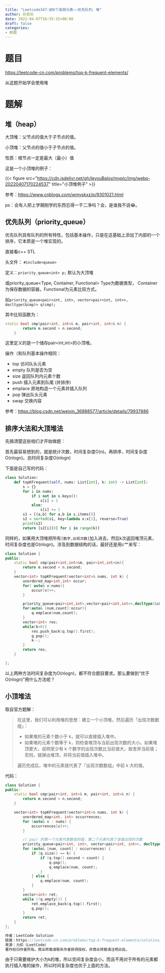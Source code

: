 ```yaml
---
title: "Leetcode347:前K个高频元素——优先队列、堆"
author: 孙百乐
date: 2022-04-07T16:55:15+08:00
draft: false
categories: 
- 刷题
---
```


# 题目

https://leetcode-cn.com/problems/top-k-frequent-elements/

从这题开始学会使用堆

# 题解

## 堆（heap）

大顶堆：父节点的值大于子节点的值。

小顶堆：父节点的值小于子节点的值。

性质：根节点一定是最大（最小）值

这是一个小顶堆的例子：

{{< figure src="https://cdn.jsdelivr.net/gh/leyouBaloy/mypic/img/webp-20220407170224537"  title="小顶堆例子" >}}

参考：https://www.cnblogs.com/wmyskxz/p/9301021.html

ps：会有人把上学期刚学的东西忘得一干二净吗？会，是谁我不说😂。

## 优先队列（priority_queue）

优先队列具有队列的所有特性，包括基本操作，只是在这基础上添加了内部的一个排序，它本质是一个堆实现的。

直接看c++ STL

头文件： `#include<queue>`

定义：`priority_queue<int> p;` 默认为大顶堆

或priority_queue<Type, Container, Functional> Type为数据类型， Container为保存数据的容器，Functional为元素比较方式。

如`priority_queue<pair<int, int>, vector<pair<int, int>>, decltype(&cmp)> q(cmp);`

其中比较函数为：

```c++
static bool cmp(pair<int, int>& m, pair<int, int>& n) {
        return m.second > n.second;
    }
```

这里定义的是一个储存pair<int,int>的小顶堆。

操作（和队列基本操作相同：

- top 访问队头元素
- empty 队列是否为空
- size 返回队列内元素个数
- push 插入元素到队尾 (并排序)
- emplace 原地构造一个元素并插入队列
- pop 弹出队头元素
- swap 交换内容

参考：https://blog.csdn.net/weixin_36888577/article/details/79937886

## 排序大法和大顶堆法

先搞清楚这些咱们才开始做题：

首先最容易想到的，就是统计次数，时间复杂度O(n)。再排序，时间复杂度O(nlogn)。总时间复杂度O(nlogn)

下面是自己写的代码：

```python
class Solution:
    def topKFrequent(self, nums: List[int], k: int) -> List[int]:
        s = {}
        for i in nums:
            if i not in s.keys():
                s[i] = 1
            else:
                s[i] += 1
        s1 = [(a,b) for a,b in s.items()]
        s2 = sorted(s1, key=lambda x:x[1], reverse=True)
        print(s2)
        return [s2[i][0] for i in range(k)]
```

同样的，如果用大顶堆把所有`[数字,出现次数]`加入进去，然后k次返回堆顶元素，时间复杂度也是O(nlogn)。涉及到数据结构的话，最好还是用c艹来写：

```c++
class Solution {
public:
    static bool cmp(pair<int,int>&m, pair<int,int>&n){
        return m.second < n.second;
    }
    vector<int> topKFrequent(vector<int>& nums, int k) {
        unordered_map<int,int> occur;
        for( auto& v:nums){
            occur[v]++;
        }

        priority_queue<pair<int,int>,vector<pair<int,int>>,decltype(&cmp)> q(cmp);
        for(auto& [num,count]:occur){
            q.emplace(num,count);
        }
        vector<int> res;
        while(k>0){
            res.push_back(q.top().first);
            q.pop();
            k--;
        }
        return res;
    }

};
```

以上两种方法时间复杂度为O(nlogn)，都不符合题目要求。那么要做到“优于O(nlogn)”用什么方法呢？

## 小顶堆法

取自官方题解：

> 在这里，我们可以利用堆的思想：建立一个小顶堆，然后遍历「出现次数数组」：
>
> * 如果堆的元素个数小于 k，就可以直接插入堆中。
> * 如果堆的元素个数等于 k，则检查堆顶与当前出现次数的大小。如果堆顶更大，说明至少有 k 个数字的出现次数比当前值大，故舍弃当前值；否则，就弹出堆顶，并将当前值插入堆中。
>
> 遍历完成后，堆中的元素就代表了「出现次数数组」中前 k 大的值。

代码：

```c++
class Solution {
public:
    static bool cmp(pair<int, int>& m, pair<int, int>& n) {
        return m.second > n.second;
    }

    vector<int> topKFrequent(vector<int>& nums, int k) {
        unordered_map<int, int> occurrences;
        for (auto& v : nums) {
            occurrences[v]++;
        }

        // pair 的第一个元素代表数组的值，第二个元素代表了该值出现的次数
        priority_queue<pair<int, int>, vector<pair<int, int>>, decltype(&cmp)> q(cmp);
        for (auto& [num, count] : occurrences) {
            if (q.size() == k) {
                if (q.top().second < count) {
                    q.pop();
                    q.emplace(num, count);
                }
            } else {
                q.emplace(num, count);
            }
        }
        vector<int> ret;
        while (!q.empty()) {
            ret.emplace_back(q.top().first);
            q.pop();
        }
        return ret;
    }
};

作者：LeetCode-Solution
链接：https://leetcode-cn.com/problems/top-k-frequent-elements/solution/qian-k-ge-gao-pin-yuan-su-by-leetcode-solution/
来源：力扣（LeetCode）
著作权归作者所有。商业转载请联系作者获得授权，非商业转载请注明出处。
```

由于只需要维护大小为k的堆，所以空间复杂度会小。而且不用对于所有的元素都执行插入堆的操作，所以时间复杂度也优于上面的方法。

